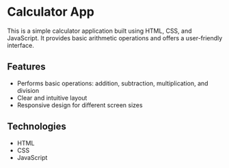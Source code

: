 # Calculator App

This is a simple calculator application built using HTML, CSS, and JavaScript. It provides basic arithmetic operations and offers a user-friendly interface.

## Features

- Performs basic operations: addition, subtraction, multiplication, and division
- Clear and intuitive layout
- Responsive design for different screen sizes

## Technologies 

- HTML
- CSS
- JavaScript 
